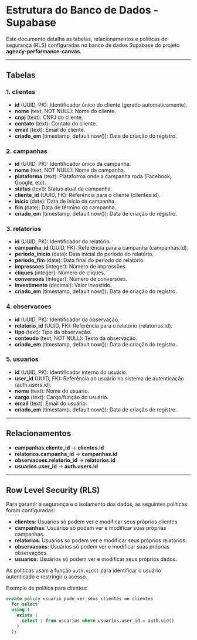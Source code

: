 # Estrutura do Banco de Dados - Supabase

Este documento detalha as tabelas, relacionamentos e políticas de segurança (RLS) configuradas no banco de dados Supabase do projeto **agency-performance-canvas**.

---

## Tabelas

### 1. clientes

- **id** (UUID, PK): Identificador único do cliente (gerado automaticamente).
- **nome** (text, NOT NULL): Nome do cliente.
- **cnpj** (text): CNPJ do cliente.
- **contato** (text): Contato do cliente.
- **email** (text): Email do cliente.
- **criado_em** (timestamp, default now()): Data de criação do registro.

### 2. campanhas

- **id** (UUID, PK): Identificador único da campanha.
- **nome** (text, NOT NULL): Nome da campanha.
- **plataforma** (text): Plataforma onde a campanha roda (Facebook, Google, etc).
- **status** (text): Status atual da campanha.
- **cliente_id** (UUID, FK): Referência para o cliente (clientes.id).
- **inicio** (date): Data de início da campanha.
- **fim** (date): Data de término da campanha.
- **criado_em** (timestamp, default now()): Data de criação do registro.

### 3. relatorios

- **id** (UUID, PK): Identificador do relatório.
- **campanha_id** (UUID, FK): Referência para a campanha (campanhas.id).
- **periodo_inicio** (date): Data inicial do período do relatório.
- **periodo_fim** (date): Data final do período do relatório.
- **impressoes** (integer): Número de impressões.
- **cliques** (integer): Número de cliques.
- **conversoes** (integer): Número de conversões.
- **investimento** (decimal): Valor investido.
- **criado_em** (timestamp, default now()): Data de criação do registro.

### 4. observacoes

- **id** (UUID, PK): Identificador da observação.
- **relatorio_id** (UUID, FK): Referência para o relatório (relatorios.id).
- **tipo** (text): Tipo da observação.
- **conteudo** (text, NOT NULL): Texto da observação.
- **criado_em** (timestamp, default now()): Data de criação do registro.

### 5. usuarios

- **id** (UUID, PK): Identificador interno do usuário.
- **user_id** (UUID, FK): Referência ao usuário no sistema de autenticação (auth.users.id).
- **nome** (text): Nome do usuário.
- **cargo** (text): Cargo/função do usuário.
- **email** (text): Email do usuário.
- **criado_em** (timestamp, default now()): Data de criação do registro.

---

## Relacionamentos

- **campanhas.cliente_id** → **clientes.id**
- **relatorios.campanha_id** → **campanhas.id**
- **observacoes.relatorio_id** → **relatorios.id**
- **usuarios.user_id** → **auth.users.id**

---

## Row Level Security (RLS)

Para garantir a segurança e o isolamento dos dados, as seguintes políticas foram configuradas:

- **clientes**: Usuários só podem ver e modificar seus próprios clientes.
- **campanhas**: Usuários só podem ver e modificar suas próprias campanhas.
- **relatorios**: Usuários só podem ver e modificar seus próprios relatórios.
- **observacoes**: Usuários só podem ver e modificar suas próprias observações.
- **usuarios**: Usuários só podem ver e modificar seus próprios dados.

As políticas usam a função `auth.uid()` para identificar o usuário autenticado e restringir o acesso.

Exemplo de política para clientes:

```sql
create policy usuario_pode_ver_seus_clientes on clientes
  for select
  using (
    exists (
      select 1 from usuarios where usuarios.user_id = auth.uid()
    )
  );
